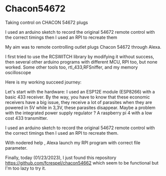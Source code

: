 # Chacon54672
Taking control on CHACON 54672 plugs


I used an arduino sketch to record the original 54672 remote control with the correct timings then I used an RPI to recreate them

My aim was to remote controlling outlet plugs Chacon 54672   through Alexa.

I first tried to use the RCSWITCH library by modifying it without success,
then several other arduino programs with different MCU, RPI too, but none worked.
Some other tools too, rtl_433,RFSniffer, and my memory oscilloscope 

Here is my working succeed journey:

Let's start with the hardware: 
I used an ESP12E module (ESP8266) with a basic 433 receiver.
By the way, you have to know that these economic receivers have a big issue, they receive a lot of parasites when they are powered in 5V while in 3,3V, these parasites disappear. Maybe a problem with the integrated power supply regulator ? 
A raspberry pi 4 with a low cost 433 transmitter.

I used an arduino sketch to record the original 54672 remote control with the correct timings then I used an RPI to recreate them.

With nodered help , Alexa launch my RPI program with correct file parameter. 




Finally, today (01/23/2023),  I just found this repository https://github.com/fcrespel/chacon54662 which seem to be functional but I'm too lazy to try it.
